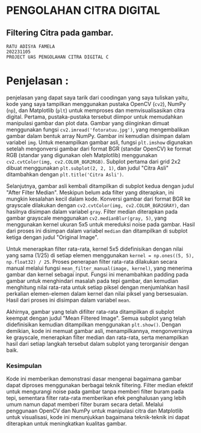  
# PENGOLAHAN CITRA DIGITAL 
## Filtering Citra pada gambar.
    RATU ADISYA FAMELA 
    202231105
    PROJECT UAS PENGOLAHAN CITRA DIGITAL C
# Penjelasan : 
penjelasan yang dapat saya tarik dari coodingan yang saya tuliskan yaitu, kode yang saya tampilkan menggunakan pustaka OpenCV (`cv2`), NumPy (`np`), dan Matplotlib (`plt`) untuk memproses dan memvisualisasikan citra digital. Pertama, pustaka-pustaka tersebut diimpor untuk memudahkan manipulasi gambar dan plot data. Gambar yang diinginkan dimuat menggunakan fungsi `cv2.imread('fotoratuu.jpg')`, yang mengembalikan gambar dalam bentuk array NumPy. Gambar ini kemudian disimpan dalam variabel `img`. Untuk menampilkan gambar asli, fungsi `plt.imshow` digunakan setelah mengonversi gambar dari format BGR (standar OpenCV) ke format RGB (standar yang digunakan oleh Matplotlib) menggunakan `cv2.cvtColor(img, cv2.COLOR_BGR2RGB)`. Subplot pertama dari grid 2x2 dibuat menggunakan `plt.subplot(2, 2, 1)`, dan judul "Citra Asli" ditambahkan dengan `plt.title('Citra Asli')`.

Selanjutnya, gambar asli kembali ditampilkan di subplot kedua dengan judul "After Filter Median". Meskipun belum ada filter yang diterapkan, ini mungkin kesalahan kecil dalam kode. Konversi gambar dari format BGR ke grayscale dilakukan dengan `cv2.cvtColor(img, cv2.COLOR_BGR2GRAY)`, dan hasilnya disimpan dalam variabel `gray`. Filter median diterapkan pada gambar grayscale menggunakan `cv2.medianBlur(gray, 5)`, yang menggunakan kernel ukuran 5x5 untuk mereduksi noise pada gambar. Hasil dari proses ini disimpan dalam variabel `median` dan ditampilkan di subplot ketiga dengan judul "Original Image".

Untuk menerapkan filter rata-rata, kernel 5x5 didefinisikan dengan nilai yang sama (1/25) di setiap elemen menggunakan `kernel = np.ones((5, 5), np.float32) / 25`. Proses penerapan filter rata-rata dilakukan secara manual melalui fungsi `mean_filter_manual(image, kernel)`, yang menerima gambar dan kernel sebagai input. Fungsi ini menambahkan padding pada gambar untuk menghindari masalah pada tepi gambar, dan kemudian menghitung nilai rata-rata untuk setiap piksel dengan menjumlahkan hasil perkalian elemen-elemen dalam kernel dan nilai piksel yang bersesuaian. Hasil dari proses ini disimpan dalam variabel `mean`.

Akhirnya, gambar yang telah difilter rata-rata ditampilkan di subplot keempat dengan judul "Mean Filtered Image". Semua subplot yang telah didefinisikan kemudian ditampilkan menggunakan `plt.show()`. Dengan demikian, kode ini memuat gambar asli, menampilkannya, mengonversinya ke grayscale, menerapkan filter median dan rata-rata, serta menampilkan hasil dari setiap langkah tersebut dalam subplot yang terorganisir dengan baik.

### Kesimpulan
Kode ini memberikan demonstrasi dasar mengenai bagaimana gambar dapat diproses menggunakan berbagai teknik filtering. Filter median efektif untuk mengurangi noise pada gambar tanpa memberi filter buram pada tepi, sementara filter rata-rata memberikan efek penghalusan yang lebih umum namun dapat memberi filter buram secara  detail. Melalui penggunaan OpenCV dan NumPy untuk manipulasi citra dan Matplotlib untuk visualisasi, kode ini menunjukkan bagaimana teknik-teknik ini dapat diterapkan untuk meningkatkan kualitas gambar.
